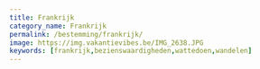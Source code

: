 ```yaml
---
title: Frankrijk
category_name: Frankrijk
permalink: /bestemming/frankrijk/
image: https://img.vakantievibes.be/IMG_2638.JPG
keywords: [frankrijk,bezienswaardigheden,wattedoen,wandelen]
---
```

